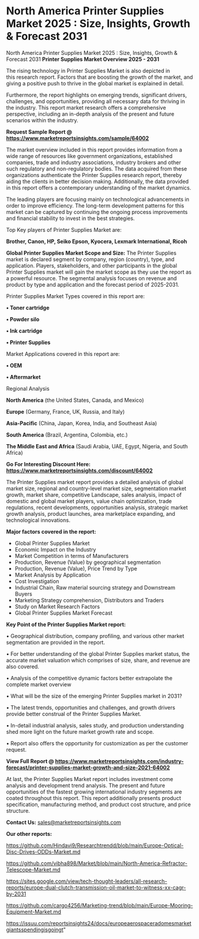 # North America Printer Supplies Market 2025 : Size, Insights, Growth & Forecast 2031
 North America Printer Supplies Market 2025 : Size, Insights, Growth & Forecast 2031
<Strong> Printer Supplies Market Overview 2025 - 2031</strong>

The rising technology in Printer Supplies Market is also depicted in this research report. Factors that are boosting the growth of the market, and giving a positive push to thrive in the global market is explained in detail.

Furthermore, the report highlights on emerging trends, significant drivers, challenges, and opportunities, providing all necessary data for thriving in the industry. This report market research offers a comprehensive perspective, including an in-depth analysis of the present and future scenarios within the industry.

<strong>Request Sample Report @ <a href=https://www.marketreportsinsights.com/sample/64002>https://www.marketreportsinsights.com/sample/64002</a></strong>

The market overview included in this report provides information from a wide range of resources like government organizations, established companies, trade and industry associations, industry brokers and other such regulatory and non-regulatory bodies. The data acquired from these organizations authenticate the Printer Supplies research report, thereby aiding the clients in better decision making. Additionally, the data provided in this report offers a contemporary understanding of the market dynamics.

The leading players are focusing mainly on technological advancements in order to improve efficiency. The long-term development patterns for this market can be captured by continuing the ongoing process improvements and financial stability to invest in the best strategies.

Top Key players of Printer Supplies Market are:

<strong>Brother, Canon, HP, Seiko Epson, Kyocera, Lexmark International, Ricoh</strong>

<strong><b>Global Printer Supplies Market Scope and Size:</b></strong>
The Printer Supplies market is declared segment by company, region (country), type, and application. Players, stakeholders, and other participants in the global Printer Supplies market will gain the market scope as they use the report as a powerful resource. The segmental analysis focuses on revenue and product by type and application and the forecast period of 2025-2031.

Printer Supplies Market Types covered in this report are:

<strong>• Toner cartridge

• Powder silo

• Ink cartridge

• Printer Supplies</strong>

Market Applications covered in this report are:

<strong>• OEM

• Aftermarket</strong> 

Regional Analysis

<strong>North America</strong> (the United States, Canada, and Mexico)

<strong>Europe</strong> (Germany, France, UK, Russia, and Italy)

<strong>Asia-Pacific</strong> (China, Japan, Korea, India, and Southeast Asia)

<strong>South America</strong> (Brazil, Argentina, Colombia, etc.)

<strong>The Middle East and Africa</strong> (Saudi Arabia, UAE, Egypt, Nigeria, and South Africa)

<strong>Go For Interesting Discount Here: <a href=https://www.marketreportsinsights.com/discount/64002>https://www.marketreportsinsights.com/discount/64002</a></strong>

The Printer Supplies market report provides a detailed analysis of global market size, regional and country-level market size, segmentation market growth, market share, competitive Landscape, sales analysis, impact of domestic and global market players, value chain optimization, trade regulations, recent developments, opportunities analysis, strategic market growth analysis, product launches, area marketplace expanding, and technological innovations.

<strong><b>Major factors covered in the report:</b></strong>
<ul>
  <li>Global Printer Supplies Market </li>
  <li>Economic Impact on the Industry</li>
  <li>Market Competition in terms of Manufacturers</li>
  <li>Production, Revenue (Value) by geographical segmentation</li>
  <li>Production, Revenue (Value), Price Trend by Type</li>
  <li>Market Analysis by Application</li>
  <li>Cost Investigation</li>
  <li>Industrial Chain, Raw material sourcing strategy and Downstream Buyers</li>
  <li>Marketing Strategy comprehension, Distributors and Traders</li>
  <li>Study on Market Research Factors</li>
  <li>Global Printer Supplies Market Forecast</li>
</ul>

<strong><b>Key Point of the Printer Supplies Market report:</b></strong>

• Geographical distribution, company profiling, and various other market segmentation are provided in the report.

• For better understanding of the global Printer Supplies market status, the accurate market valuation which comprises of size, share, and revenue are also covered.

• Analysis of the competitive dynamic factors better extrapolate the complete market overview

• What will be the size of the emerging Printer Supplies market in 2031?

• The latest trends, opportunities and challenges, and growth drivers provide better construal of the Printer Supplies Market.

• In-detail industrial analysis, sales study, and production understanding shed more light on the future market growth rate and scope.

• Report also offers the opportunity for customization as per the customer request.

<strong><b>View Full Report @ <a href=https://www.marketreportsinsights.com/industry-forecast/printer-supplies-market-growth-and-size-2021-64002>https://www.marketreportsinsights.com/industry-forecast/printer-supplies-market-growth-and-size-2021-64002</a></b></strong>


At last, the Printer Supplies Market report includes investment come analysis and development trend analysis. The present and future opportunities of the fastest growing international industry segments are coated throughout this report. This report additionally presents product specification, manufacturing method, and product cost structure, and price structure.

<strong>Contact Us:</strong>
sales@marketreportsinsights.com

<strong>Our other reports:</strong>

<a href=https://github.com/Hindavi9/Researchtrendd/blob/main/Europe-Optical-Disc-Drives-ODDs-Market.md>https://github.com/Hindavi9/Researchtrendd/blob/main/Europe-Optical-Disc-Drives-ODDs-Market.md</a>

<a href=https://github.com/vibha898/Market/blob/main/North-America-Refractor-Telescope-Market.md>https://github.com/vibha898/Market/blob/main/North-America-Refractor-Telescope-Market.md</a>

<a href=https://sites.google.com/view/tech-thought-leaders/all-research-reports/europe-dual-clutch-transmission-oil-market-to-witness-xx-cagr-by-2031>https://sites.google.com/view/tech-thought-leaders/all-research-reports/europe-dual-clutch-transmission-oil-market-to-witness-xx-cagr-by-2031</a>

<a href=https://github.com/cargo4256/Marketing-trend/blob/main/Europe-Mooring-Equipment-Market.md>https://github.com/cargo4256/Marketing-trend/blob/main/Europe-Mooring-Equipment-Market.md</a>

<a href=https://issuu.com/reportsinsights24/docs/europeaerospaceradomesmarketgiantsspendingisgoingt>https://issuu.com/reportsinsights24/docs/europeaerospaceradomesmarketgiantsspendingisgoingt</a>"
